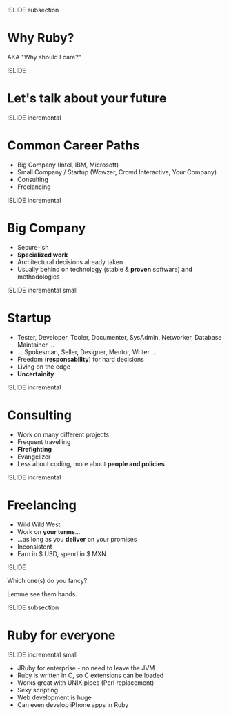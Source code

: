 !SLIDE subsection

# Why Ruby? #

AKA "Why should I care?"

!SLIDE

# Let's talk about your future #

!SLIDE incremental

# Common Career Paths #

* Big Company (Intel, IBM, Microsoft)
* Small Company / Startup (Wowzer, Crowd Interactive, Your Company)
* Consulting
* Freelancing

!SLIDE incremental

# Big Company #

* Secure-ish
* **Specialized work**
* Architectural decisions already taken
* Usually behind on technology (stable & **proven** software) and methodologies

!SLIDE incremental small

# Startup #

* Tester, Developer, Tooler, Documenter, SysAdmin, Networker, Database Maintainer ...
* ... Spokesman, Seller, Designer, Mentor, Writer ...
* Freedom (**responsability**) for hard decisions
* Living on the edge
* **Uncertainity**

!SLIDE incremental

# Consulting #

* Work on many different projects
* Frequent travelling
* **Firefighting**
* Evangelizer
* Less about coding, more about **people and policies**

!SLIDE incremental

# Freelancing #

* Wild Wild West
* Work on **your terms**...
* ...as long as you **deliver** on your promises
* Inconsistent
* Earn in $ USD, spend in $ MXN

!SLIDE

Which one(s) do you fancy?

Lemme see them hands.

!SLIDE subsection

# Ruby for everyone #

!SLIDE incremental small

* JRuby for enterprise - no need to leave the JVM
* Ruby is written in C, so C extensions can be loaded
* Works great with UNIX pipes (Perl replacement)
* Sexy scripting
* Web development is huge
* Can even develop iPhone apps in Ruby